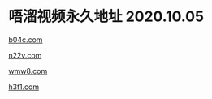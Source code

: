 # 唔溜视频永久地址 2020.10.05

[b04c.com](https://b04c.com "b04c")

[n22v.com](https://n22v.com "n22v")

[wmw8.com](https://wmw8.com "wmw8")

[h3t1.com](https://h3t1.com "h3t1")
